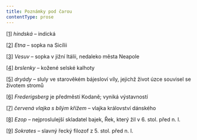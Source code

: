 ```yaml
---
title: Poznámky pod čarou
contentType: prose
---
```


[\[1\]](./resources/undefined) _hindská_ – indická

[\[2\]](./resources/undefined) _Etna_ – sopka na Sicílii

[\[3\]](./resources/undefined) _Vesuv_ – sopka v jižní Itálii, nedaleko města Neapole

[\[4\]](./resources/undefined) _brslenky_ – kožené selské kalhoty

[\[5\]](./resources/undefined) _dryády_ – sluly ve starověkém bájesloví víly, jejichž život úzce souvisel se životem stromů

[\[6\]](./resources/undefined) _Frederigsberg_ je předměstí Kodaně; vyniká výstavností

[\[7\]](./resources/undefined) _červená vlajka s bílým křížem_ – vlajka království dánského

[\[8\]](./resources/undefined) _Ezop_ – nejproslulejší skladatel bajek, Řek, který žil v 6. stol. před n. l.

[\[9\]](./resources/undefined) _Sokrates_ – slavný řecký filozof z 5. stol. před n. l.
